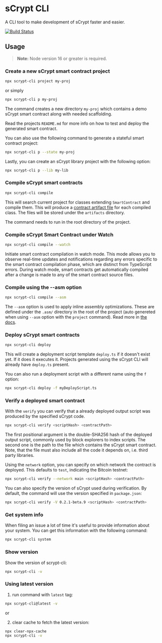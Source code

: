 # sCrypt CLI

A CLI tool to make development of sCrypt faster and easier.

[![Build Status](https://travis-ci.com/sCrypt-Inc/scrypt-cli.svg?branch=master)](https://travis-ci.com/sCrypt-Inc/scrypt-cli)

## Usage

>**Note:**
>Node version 16 or greater is required.

### Create a new sCrypt smart contract project

```sh
npx scrypt-cli project my-proj
```
 
 or simply

```sh
npx scrypt-cli p my-proj
```

The command creates a new directory `my-proj` which contains a demo sCrypt smart contract along with needed scaffolding. 

Read the projects `README.md` for more info on how to test and deploy the generated smart contract.

You can also use the following command to generate a stateful smart contract project:

```sh
npx scrypt-cli p --state my-proj
```

Lastly, you can create an sCrypt library project with the following option:

```sh
npx scrypt-cli p --lib my-lib
```


### Compile sCrypt smart contracts

```sh
npx scrypt-cli compile
```


This will search current project for classes extending `SmartContract` and compile them. This will produce a [contract artifact file](https://github.com/sCrypt-Inc/scryptlib#contract-description-file) for each compiled class. The files will be stored under the `artifacts` directory. 

The command needs to run in the root directory of the project.


### Compile sCrypt Smart Contract under Watch

```sh
npx scrypt-cli compile --watch
```
Initiate smart contract compilation in watch mode. This mode allows you to observe real-time updates and notifications regarding any errors specific to the smart contract compilation phase, which are distinct from TypeScript errors. During watch mode, smart contracts get automatically compiled after a change is made to any of the smart contract source files.

### Compile using the --asm option

```sh
npx scrypt-cli compile --asm
```
The `--asm` option is used to apply inline assembly optimizations. These are defined under the `.asm/` directory in the root of the project (auto genereted when using `--asm` option with the `project` command).
Read more in [the docs](https://docs.scrypt.io/advanced/inline-asm).

### Deploy sCrypt smart contracts

```sh
npx scrypt-cli deploy
```

This will create a deployment script template `deploy.ts` if it doesn't exist yet. If it does it executes it. Projects generated using the sCrypt CLI will already have `deploy.ts` present.


You can also run a deployment script with a different name using the `f` option:
```sh
npx scrypt-cli deploy -f myDeployScript.ts
```

### Verify a deployed smart contract

With the `verify` you can verify that a already deployed output script was produced by the specified sCrypt code.

```sh
npx scrypt-cli verify <scriptHash> <contractPath>
```

The first positional argument is the double-SHA256 hash of the deployed output script, commonly used by block explorers to index scripts. The second one is the path to the file which contains the sCrypt smart contract. Note, that the file must also include all the code it depends on, i.e. third party libraries. 

Using the `network` option, you can specify on which network the contract is deployed. This defaults to `test`, indicating the Bitcoin testnet:

```sh
npx scrypt-cli verify --network main <scriptHash> <contractPath>
```

You can also specify the version of sCrypt used during verification. By default, the command will use the version specified in `package.json`:

```sh
npx scrypt-cli verify -V 0.2.1-beta.9 <scriptHash> <contractPath>
```

### Get system info

When filing an issue a lot of time it's useful to provide information about your system. You can get this information with the following command:

```sh
npx scrypt-cli system
```


### Show version

Show the version of scrypt-cli:

```sh
npx scrypt-cli -v
```

### Using latest version

1. run command with `latest` tag: 

```sh
npx scrypt-cli@latest -v
```

or 

2. clear cache to fetch the latest version: 

```sh
npx clear-npx-cache
npx scrypt-cli -v
```
